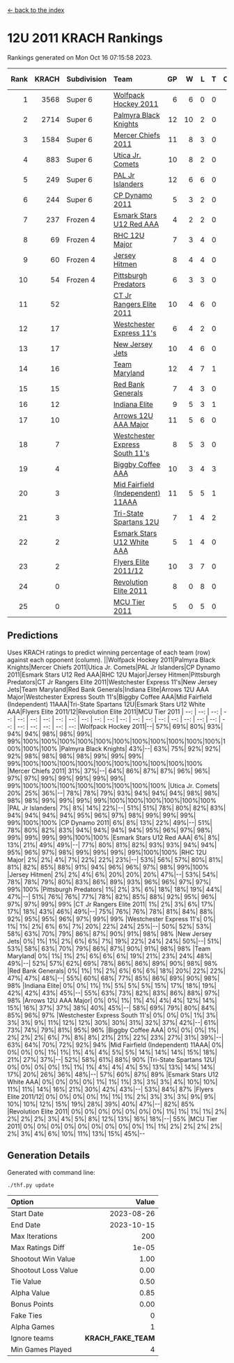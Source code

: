 [<- back to the index](readme.md)
# 12U 2011 KRACH Rankings
Rankings generated on Mon Oct 16 07:15:58 2023.

Rank|KRACH|Subdivision|Team|GP|W|L|T|OTW|OTL|SoS|Exp Wins|Win Diff
---:|---:|:---|:---|---:|---:|---:|---:|---:|---:|---:|---:|---:
1|3568|Super 6|[Wolfpack Hockey 2011](https://gamesheetstats.com/seasons/3664/teams/140937/schedule)|6|6|0|0|0|0|86|6.8|-0.0
2|2714|Super 6|[Palmyra Black Knights](https://gamesheetstats.com/seasons/3664/teams/140949/schedule)|12|10|2|0|0|0|667|10.8|-0.0
3|1584|Super 6|[Mercer Chiefs 2011](https://gamesheetstats.com/seasons/3664/teams/140936/schedule)|11|8|3|0|0|0|999|8.8|-0.0
4|883|Super 6|[Utica Jr. Comets](https://gamesheetstats.com/seasons/3664/teams/140945/schedule)|10|8|2|0|1|0|556|8.8|-0.0
5|249|Super 6|[PAL Jr Islanders](https://gamesheetstats.com/seasons/3664/teams/140943/schedule)|12|6|6|0|0|0|822|6.8|-0.0
6|244|Super 6|[CP Dynamo 2011](https://gamesheetstats.com/seasons/3664/teams/140944/schedule)|5|3|2|0|0|0|1203|3.8|-0.0
7|237|Frozen 4|[Esmark Stars U12 Red AAA](https://gamesheetstats.com/seasons/3664/teams/140951/schedule)|4|2|2|0|0|0|658|2.8|-0.0
8|69|Frozen 4|[RHC 12U Major](https://gamesheetstats.com/seasons/3664/teams/140941/schedule)|7|3|4|0|0|1|293|3.8|-0.0
9|60|Frozen 4|[Jersey Hitmen](https://gamesheetstats.com/seasons/3664/teams/140938/schedule)|8|4|4|0|0|0|117|4.8|-0.0
10|54|Frozen 4|[Pittsburgh Predators](https://gamesheetstats.com/seasons/3664/teams/140950/schedule)|6|3|3|0|0|0|468|3.8|-0.0
11|52||[CT Jr Rangers Elite 2011](https://gamesheetstats.com/seasons/3664/teams/140931/schedule)|10|4|6|0|0|0|850|4.8|-0.0
12|17||[Westchester Express 11's](https://gamesheetstats.com/seasons/3664/teams/140948/schedule)|6|4|2|0|0|0|15|4.9|0.0
13|17||[New Jersey Jets](https://gamesheetstats.com/seasons/3664/teams/140939/schedule)|10|4|6|0|1|0|186|4.8|-0.0
14|16||[Team Maryland](https://gamesheetstats.com/seasons/3664/teams/140954/schedule)|12|4|7|1|0|0|848|5.4|0.0
15|15||[Red Bank Generals](https://gamesheetstats.com/seasons/3664/teams/140940/schedule)|7|4|3|0|0|0|46|4.9|0.0
16|12||[Indiana Elite](https://gamesheetstats.com/seasons/3664/teams/144353/schedule)|9|5|3|1|0|0|36|6.4|0.0
17|10||[Arrows 12U AAA Major](https://gamesheetstats.com/seasons/3664/teams/140946/schedule)|11|5|6|0|1|0|192|5.9|0.0
18|7||[Westchester Express South 11's](https://gamesheetstats.com/seasons/3664/teams/140947/schedule)|8|5|3|0|0|0|11|5.9|0.0
19|4||[Biggby Coffee AAA](https://gamesheetstats.com/seasons/3664/teams/144351/schedule)|10|3|4|3|0|0|7|5.4|0.0
20|3||[Mid Fairfield (Independent) 11AAA](https://gamesheetstats.com/seasons/3664/teams/140933/schedule)|11|5|5|1|0|1|6|6.4|0.0
21|3||[Tri-State Spartans 12U](https://gamesheetstats.com/seasons/3664/teams/144352/schedule)|7|1|4|2|0|0|6|2.9|0.0
22|2||[Esmark Stars U12 White AAA](https://gamesheetstats.com/seasons/3664/teams/140952/schedule)|5|1|4|0|0|0|18|1.9|0.0
23|2||[Flyers Elite 2011/12](https://gamesheetstats.com/seasons/3664/teams/140942/schedule)|10|3|7|0|0|1|8|3.9|0.0
24|0||[Revolution Elite 2011](https://gamesheetstats.com/seasons/3664/teams/140953/schedule)|8|0|8|0|0|0|6|0.9|0.0
25|0||[MCU Tier 2011](https://gamesheetstats.com/seasons/3664/teams/140932/schedule)|5|0|5|0|0|0|2|0.9|0.0

## Predictions
Uses KRACH ratings to predict winning percentage of each team (row) against each opponent (column).
||Wolfpack Hockey 2011|Palmyra Black Knights|Mercer Chiefs 2011|Utica Jr. Comets|PAL Jr Islanders|CP Dynamo 2011|Esmark Stars U12 Red AAA|RHC 12U Major|Jersey Hitmen|Pittsburgh Predators|CT Jr Rangers Elite 2011|Westchester Express 11's|New Jersey Jets|Team Maryland|Red Bank Generals|Indiana Elite|Arrows 12U AAA Major|Westchester Express South 11's|Biggby Coffee AAA|Mid Fairfield (Independent) 11AAA|Tri-State Spartans 12U|Esmark Stars U12 White AAA|Flyers Elite 2011/12|Revolution Elite 2011|MCU Tier 2011
| --: | --: | --: | --: | --: | --: | --: | --: | --: | --: | --: | --: | --: | --: | --: | --: | --: | --: | --: | --: | --: | --: | --: | --: | --: | --: 
|Wolfpack Hockey 2011|--| 57%| 69%| 80%| 93%| 94%| 94%| 98%| 98%| 99%| 99%|100%|100%|100%|100%|100%|100%|100%|100%|100%|100%|100%|100%|100%|100%
|Palmyra Black Knights| 43%|--| 63%| 75%| 92%| 92%| 92%| 98%| 98%| 98%| 98%| 99%| 99%| 99%| 99%|100%|100%|100%|100%|100%|100%|100%|100%|100%|100%
|Mercer Chiefs 2011| 31%| 37%|--| 64%| 86%| 87%| 87%| 96%| 96%| 97%| 97%| 99%| 99%| 99%| 99%| 99%| 99%|100%|100%|100%|100%|100%|100%|100%|100%
|Utica Jr. Comets| 20%| 25%| 36%|--| 78%| 78%| 79%| 93%| 94%| 94%| 94%| 98%| 98%| 98%| 98%| 99%| 99%| 99%| 99%|100%|100%|100%|100%|100%|100%
|PAL Jr Islanders|  7%|  8%| 14%| 22%|--| 51%| 51%| 78%| 80%| 82%| 83%| 94%| 94%| 94%| 94%| 95%| 96%| 97%| 98%| 99%| 99%| 99%| 99%|100%|100%
|CP Dynamo 2011|  6%|  8%| 13%| 22%| 49%|--| 51%| 78%| 80%| 82%| 83%| 94%| 94%| 94%| 94%| 95%| 96%| 97%| 98%| 99%| 99%| 99%| 99%|100%|100%
|Esmark Stars U12 Red AAA|  6%|  8%| 13%| 21%| 49%| 49%|--| 77%| 80%| 81%| 82%| 93%| 93%| 94%| 94%| 95%| 96%| 97%| 98%| 99%| 99%| 99%| 99%|100%|100%
|RHC 12U Major|  2%|  2%|  4%|  7%| 22%| 22%| 23%|--| 53%| 56%| 57%| 80%| 81%| 81%| 82%| 85%| 88%| 91%| 94%| 96%| 96%| 97%| 98%| 99%|100%
|Jersey Hitmen|  2%|  2%|  4%|  6%| 20%| 20%| 20%| 47%|--| 53%| 54%| 78%| 78%| 79%| 80%| 83%| 86%| 89%| 93%| 96%| 96%| 97%| 97%| 99%|100%
|Pittsburgh Predators|  1%|  2%|  3%|  6%| 18%| 18%| 19%| 44%| 47%|--| 51%| 76%| 76%| 77%| 78%| 82%| 85%| 88%| 92%| 95%| 96%| 97%| 97%| 99%| 99%
|CT Jr Rangers Elite 2011|  1%|  2%|  3%|  6%| 17%| 17%| 18%| 43%| 46%| 49%|--| 75%| 76%| 76%| 78%| 81%| 84%| 88%| 92%| 95%| 95%| 96%| 97%| 99%| 99%
|Westchester Express 11's|  0%|  1%|  1%|  2%|  6%|  6%|  7%| 20%| 22%| 24%| 25%|--| 50%| 52%| 53%| 58%| 63%| 70%| 79%| 86%| 87%| 90%| 91%| 98%| 98%
|New Jersey Jets|  0%|  1%|  1%|  2%|  6%|  6%|  7%| 19%| 22%| 24%| 24%| 50%|--| 51%| 53%| 58%| 63%| 70%| 79%| 86%| 87%| 90%| 91%| 98%| 98%
|Team Maryland|  0%|  1%|  1%|  2%|  6%|  6%|  6%| 19%| 21%| 23%| 24%| 48%| 49%|--| 52%| 57%| 62%| 69%| 78%| 86%| 86%| 89%| 90%| 98%| 98%
|Red Bank Generals|  0%|  1%|  1%|  2%|  6%|  6%|  6%| 18%| 20%| 22%| 22%| 47%| 47%| 48%|--| 55%| 60%| 68%| 77%| 85%| 86%| 89%| 90%| 98%| 98%
|Indiana Elite|  0%|  0%|  1%|  1%|  5%|  5%|  5%| 15%| 17%| 18%| 19%| 42%| 42%| 43%| 45%|--| 55%| 63%| 73%| 82%| 83%| 86%| 88%| 97%| 98%
|Arrows 12U AAA Major|  0%|  0%|  1%|  1%|  4%|  4%|  4%| 12%| 14%| 15%| 16%| 37%| 37%| 38%| 40%| 45%|--| 58%| 69%| 79%| 80%| 84%| 85%| 96%| 97%
|Westchester Express South 11's|  0%|  0%|  0%|  1%|  3%|  3%|  3%|  9%| 11%| 12%| 12%| 30%| 30%| 31%| 32%| 37%| 42%|--| 61%| 73%| 74%| 79%| 81%| 95%| 96%
|Biggby Coffee AAA|  0%|  0%|  0%|  1%|  2%|  2%|  2%|  6%|  7%|  8%|  8%| 21%| 21%| 22%| 23%| 27%| 31%| 39%|--| 63%| 64%| 70%| 72%| 92%| 94%
|Mid Fairfield (Independent) 11AAA|  0%|  0%|  0%|  0%|  1%|  1%|  1%|  4%|  4%|  5%|  5%| 14%| 14%| 14%| 15%| 18%| 21%| 27%| 37%|--| 52%| 58%| 61%| 88%| 90%
|Tri-State Spartans 12U|  0%|  0%|  0%|  0%|  1%|  1%|  1%|  4%|  4%|  4%|  5%| 13%| 13%| 14%| 14%| 17%| 20%| 26%| 36%| 48%|--| 57%| 60%| 87%| 89%
|Esmark Stars U12 White AAA|  0%|  0%|  0%|  0%|  1%|  1%|  1%|  3%|  3%|  3%|  4%| 10%| 10%| 11%| 11%| 14%| 16%| 21%| 30%| 42%| 43%|--| 53%| 84%| 87%
|Flyers Elite 2011/12|  0%|  0%|  0%|  0%|  1%|  1%|  1%|  2%|  3%|  3%|  3%|  9%|  9%| 10%| 10%| 12%| 15%| 19%| 28%| 39%| 40%| 47%|--| 82%| 85%
|Revolution Elite 2011|  0%|  0%|  0%|  0%|  0%|  0%|  0%|  1%|  1%|  1%|  1%|  2%|  2%|  2%|  2%|  3%|  4%|  5%|  8%| 12%| 13%| 16%| 18%|--| 55%
|MCU Tier 2011|  0%|  0%|  0%|  0%|  0%|  0%|  0%|  0%|  0%|  1%|  1%|  2%|  2%|  2%|  2%|  2%|  3%|  4%|  6%| 10%| 11%| 13%| 15%| 45%|--

## Generation Details

Generated with command line:
```
./thf.py update
```

| Option | Value |
| :----- | ----: |
| Start Date | 2023-08-26 |
| End Date | 2023-10-15 |
| Max Iterations | 200 |
| Max Ratings Diff | 1e-05 |
| Shootout Win Value | 1.00 |
| Shootout Loss Value | 0.00 |
| Tie Value | 0.50 |
| Alpha Value | 0.85 |
| Bonus Points | 0.00 |
| Fake Ties | 0 |
| Alpha Games | 1 |
| Ignore teams | __KRACH_FAKE_TEAM__ |
| Min Games Played | 4 |

